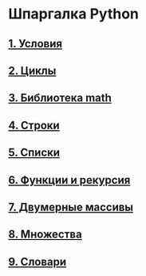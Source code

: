 # Шпаргалка Python

## [1. Условия](/pages/condition.md)

## [2. Циклы](/pages/cycles.md)

## [3. Библиотека math](/pages/calc.md)

## [4. Строки](/pages/lines.md)

## [5. Списки](#)

## [6. Функции и рекурсия](#)

## [7. Двумерные массивы](#)

## [8. Множества](#)

## [9. Словари](#)